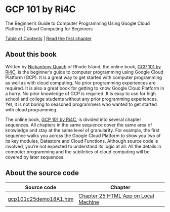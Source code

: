 # GCP 101 by Ri4C
The Beginner’s Guide to Computer Programming Using Google Cloud Platform | Cloud Computing for Beginners

[Table of Contents](https://ri4c.com/gcp101/toc/) | [Read the first chapter](https://ri4c.com/gcp101-chapter-11-using-google-cloud-code-editor/)

## About this book
Written by [Nickantony Quach](https://ri4c.com/quach/) of Rhode Island, the online book, [GCP 101 by Ri4C](https://ri4c.com/gcp101/), is the beginner’s guide to computer programming using Google Cloud Platform (GCP). It is a great way to get started with computer programming as well as with cloud computing. No prior programming experiences are required. It is also a great book for getting to know Google Cloud Platform in a hurry. No prior knowledge of GCP is required. It is easy to use for high school and college students without any prior programming experiences. Yet, it is not boring to seasoned programmers who wanted to get started with cloud programming.

The online book, [GCP 101 by Ri4C](https://ri4c.com/gcp101/), is divided into several chapter sequences. All chapters in the same sequence cover the same area of knowledge and stay at the same level of granularity. For example, the first sequence walks you across the Google Cloud Platform to show you two of its key modules, Datastore and Cloud Functions. Although source code is involved, you’re not expected to understand its logic at all. All the details in computer programming and the subtleties of cloud computing will be covered by later sequences.

## About the source code
| Source code  | Chapter  |  
|---|---|
| [gcp101c25demo18A1.htm](https://github.com/ri4c/GCP101/blob/master/gcp101c25demo18A1.htm)  | [Chapter 25 HTML App on Local Machine](https://ri4c.com/gcp101-chapter-25-html-app-on-local-machine/)  |
